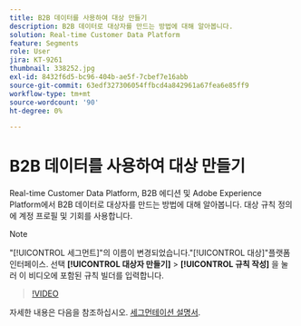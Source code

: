 ```yaml
---
title: B2B 데이터를 사용하여 대상 만들기
description: B2B 데이터로 대상자를 만드는 방법에 대해 알아봅니다.
solution: Real-time Customer Data Platform
feature: Segments
role: User
jira: KT-9261
thumbnail: 338252.jpg
exl-id: 8432f6d5-bc96-404b-ae5f-7cbef7e16abb
source-git-commit: 63edf327306054ffbcd4a842961a67fea6e85ff9
workflow-type: tm+mt
source-wordcount: '90'
ht-degree: 0%

---
```


# B2B 데이터를 사용하여 대상 만들기

Real-time Customer Data Platform, B2B 에디션 및 Adobe Experience Platform에서 B2B 데이터로 대상자를 만드는 방법에 대해 알아봅니다. 대상 규칙 정의에 계정 프로필 및 기회를 사용합니다.

>[!NOTE]
>
> &quot;[!UICONTROL 세그먼트]&quot;의 이름이 변경되었습니다.&quot;[!UICONTROL 대상]&quot;플랫폼 인터페이스. 선택 **[!UICONTROL 대상자 만들기]** > **[!UICONTROL 규칙 작성]** 을 눌러 이 비디오에 포함된 규칙 빌더를 입력합니다.

>[!VIDEO](https://video.tv.adobe.com/v/338252?quality=12&learn=on)

자세한 내용은 다음을 참조하십시오. [세그먼테이션 설명서](https://experienceleague.adobe.com/docs/experience-platform/rtcdp/profile/profile-browse.html).
